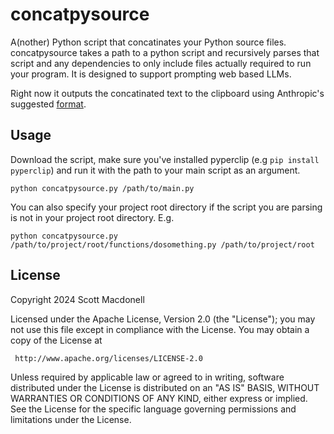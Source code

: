 # concatpysource
A(nother) Python script that concatinates your Python source files. concatpysource takes a path to a python script and recursively parses that script and any dependencies to only include files actually required to run your program. It is designed to support prompting web based LLMs.

Right now it outputs the concatinated text to the clipboard using Anthropic's suggested [format](https://docs.anthropic.com/en/docs/build-with-claude/prompt-engineering/long-context-tips#example-multi-document-structure).

## Usage

Download the script, make sure you've installed pyperclip (e.g `pip install pyperclip`) and run it with the path to your main script as an argument.

```
python concatpysource.py /path/to/main.py
```

You can also specify your project root directory if the script you are parsing is not in your project root directory. E.g.

```
python concatpysource.py /path/to/project/root/functions/dosomething.py /path/to/project/root
```



## License

Copyright 2024 Scott Macdonell

   Licensed under the Apache License, Version 2.0 (the "License");
   you may not use this file except in compliance with the License.
   You may obtain a copy of the License at

     http://www.apache.org/licenses/LICENSE-2.0

   Unless required by applicable law or agreed to in writing, software
   distributed under the License is distributed on an "AS IS" BASIS,
   WITHOUT WARRANTIES OR CONDITIONS OF ANY KIND, either express or implied.
   See the License for the specific language governing permissions and
   limitations under the License.